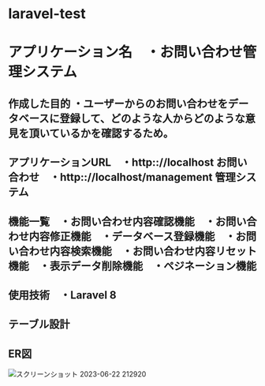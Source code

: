 # laravel-test
# アプリケーション名　・お問い合わせ管理システム
## 作成した目的  ・ユーザーからのお問い合わせをデータベースに登録して、どのような人からどのような意見を頂いているかを確認するため。
## アプリケーションURL　・http:://localhost お問い合わせ　・http:://localhost/management 管理システム
## 機能一覧　・お問い合わせ内容確認機能　・お問い合わせ内容修正機能　・データベース登録機能　・お問い合わせ内容検索機能　・お問い合わせ内容リセット機能　・表示データ削除機能　・ペジネーション機能
## 使用技術　・Laravel 8
## テーブル設計
## ER図
![スクリーンショット 2023-06-22 212920](https://github.com/mitsuun0121/laravel-test/assets/130974761/77a5f7cc-1375-4c56-98b8-7c3ea36e223c)

